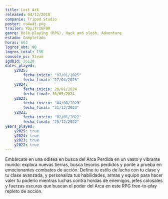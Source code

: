 ```yaml
---
title: Lost Ark
released: 04/12/2018
companie: Tripod Studio
poster: co4w4j.png
trailer: YDyiYrIGF00
genre: Role-playing (RPG), Hack and slash, Adventure
estado: Completado
horas: 663
logros_obt: 90
logros_total: 156
console_pc: Steam
igdbId: 26128
dates_played:
    y2025:
        fecha_inicio: "07/01/2025"
        fecha_final: "27/04/2025"
    y2024:
        fecha_inicio: 20/01/2024
        fecha_final: 10/05/2024
    y2023:
        fecha_inicio: "04/08/2023"
        fecha_final: "31/12/2023"
    y2022:
        fecha_inicio: "02/01/2022"
        fecha_final: "25/12/2022"
years_played:
    y2025: true
    y2024: true
    y2023: true
    y2022: true
---
```


Embárcate en una odisea en busca del Arca Perdida en un vasto y vibrante mundo: explora nuevas tierras, busca tesoros perdidos y ponte a prueba en emocionantes combates de acción. Define tu estilo de lucha con tu clase y tu clase avanzada, y personaliza tus habilidades, armas y equipo para hacer valer tu poderío mientras luchas contra hordas de enemigos, jefes colosales y fuerzas oscuras que buscan el poder del Arca en este RPG free-to-play repleto de acción.